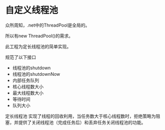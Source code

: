 # 自定义线程池

众所周知，.net中的ThreadPool是全局的。

所以有new ThreadPool()的需求。

此工程为定长线程池的简单实现。

规范了以下接口
- 线程池的shutdown
- 线程池的shutdownNow
- 内部任务队列
- 核心线程数大小
- 最大线程数大小
- 等待时间
- 队列大小

定长线程池
实现了线程的回收利用，当任务数大于核心线程数时，拒绝策略为阻塞，并提供了关闭线程池（完成任务后）和丢弃任务关闭线程池的功能。